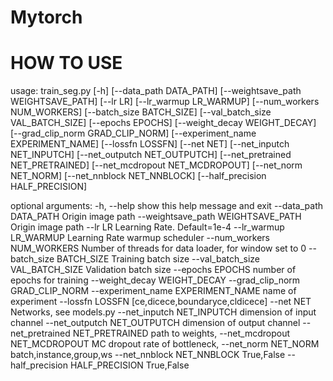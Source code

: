 # Mytorch
# HOW TO USE
usage: train_seg.py [-h] [--data_path DATA_PATH]
                    [--weightsave_path WEIGHTSAVE_PATH] [--lr LR]
                    [--lr_warmup LR_WARMUP] [--num_workers NUM_WORKERS]
                    [--batch_size BATCH_SIZE]
                    [--val_batch_size VAL_BATCH_SIZE] [--epochs EPOCHS]
                    [--weight_decay WEIGHT_DECAY]
                    [--grad_clip_norm GRAD_CLIP_NORM]
                    [--experiment_name EXPERIMENT_NAME] [--lossfn LOSSFN]
                    [--net NET] [--net_inputch NET_INPUTCH]
                    [--net_outputch NET_OUTPUTCH]
                    [--net_pretrained NET_PRETRAINED]
                    [--net_mcdropout NET_MCDROPOUT] [--net_norm NET_NORM]
                    [--net_nnblock NET_NNBLOCK]
                    [--half_precision HALF_PRECISION]

optional arguments:
  -h, --help            show this help message and exit
  --data_path DATA_PATH
                        Origin image path
  --weightsave_path WEIGHTSAVE_PATH
                        Origin image path
  --lr LR               Learning Rate. Default=1e-4
  --lr_warmup LR_WARMUP
                        Learning Rate warmup scheduler
  --num_workers NUM_WORKERS
                        Number of threads for data loader, for window set to 0
  --batch_size BATCH_SIZE
                        Training batch size
  --val_batch_size VAL_BATCH_SIZE
                        Validation batch size
  --epochs EPOCHS       number of epochs for training
  --weight_decay WEIGHT_DECAY
  --grad_clip_norm GRAD_CLIP_NORM
  --experiment_name EXPERIMENT_NAME
                        name of experiment
  --lossfn LOSSFN       [ce,dicece,boundaryce,cldicece]
  --net NET             Networks, see models.py
  --net_inputch NET_INPUTCH
                        dimension of input channel
  --net_outputch NET_OUTPUTCH
                        dimension of output channel
  --net_pretrained NET_PRETRAINED
                        path to weights,
  --net_mcdropout NET_MCDROPOUT
                        MC dropout rate of bottleneck,
  --net_norm NET_NORM   batch,instance,group,ws
  --net_nnblock NET_NNBLOCK
                        True,False
  --half_precision HALF_PRECISION
                        True,False
